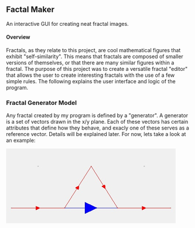 ## Factal Maker

An interactive GUI for creating neat fractal images.

#### Overview

Fractals, as they relate to this project, are cool mathematical figures that exhibit "self-similarity". This means that fractals are composed of smaller versions of themselves, or that there are many similar figures within a fractal. The purpose of this project was to create a versatile fractal "editor" that allows the user to create interesting fractals with the use of a few simple rules. The following explains the user interface and logic of the program.

### Fractal Generator Model

Any fractal created by my program is defined by a "generator". A generator is a set of vectors drawn in the x/y plane. Each of these vectors has certain attributes that define how they behave, and exacly one of these serves as a reference vector. Details will be explained later. For now, lets take a look at an example:

<div class="centered"><img src="https://raw.githubusercontent.com/mitrydoug/fractal-maker/master/images/generator1.jpg"></div>
